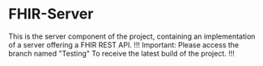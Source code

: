 # FHIR-Server
This is the server component of the project, containing an implementation of a server offering a FHIR REST API.
!!! Important: Please access the branch named "Testing" To receive the latest build of the project. !!!
